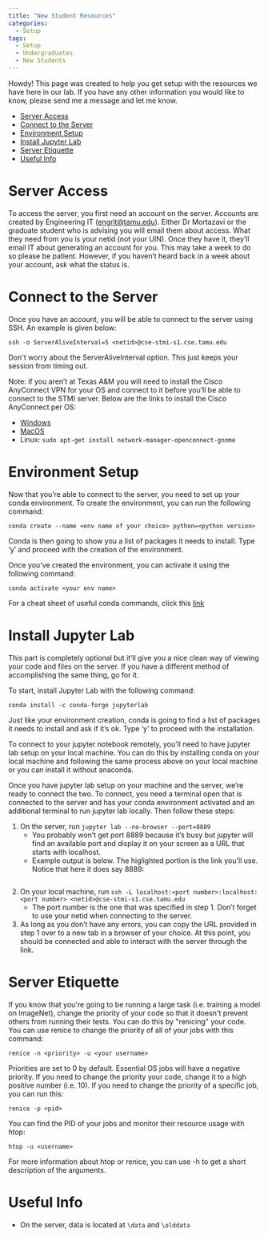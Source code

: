 ```yaml
---
title: "New Student Resources"
categories:
  - Setup
tags:
  - Setup
  - Undergraduates
  - New Students
---
```


Howdy! This page was created to help you get setup with the resources we have here in our lab. If you have any other information you would like to know, please send me a message and let me know.

* [Server Access](#server-access)
* [Connect to the Server](#connect-to-the-server)
* [Environment Setup](#environment-setup)
* [Install Jupyter Lab](#install-jupyter-lab)
* [Server Etiquette](#server-etiquette)
* [Useful Info](#useful-info)


# Server Access

To access the server, you first need an account on the server. Accounts are created by Engineering IT (engrit@tamu.edu). Either Dr Mortazavi or the graduate student who is advising you will email them about access. What they need from you is your netid (not your UIN). Once they have it, they’ll email IT about generating an account for you. This may take a week to do so please be patient. However, if you haven’t heard back in a week about your account, ask what the status is.

# Connect to the Server

Once you have an account, you will be able to connect to the server using SSH. An example is given below:

`ssh -o ServerAliveInterval=5 <netid>@cse-stmi-s1.cse.tamu.edu`

Don't worry about the ServerAliveInterval option. This just keeps your session from timing out.

Note: if you aren’t at Texas A&M you will need to install the Cisco AnyConnect VPN for your OS and connect to it before you’ll be able to connect to the STMI server. Below are the links to install the Cisco AnyConnect per OS:

* [Windows](https://servicenow.tamu.edu/tamucs?id=tamucs_kb_article&sys_id=4b744a4d1b6e30d89b92ed35624bcb0b)
* [MacOS](https://servicenow.tamu.edu/tamucs?id=tamucs_kb_article&sys_id=48c977fcdbffdc10de49f271399619c6)
* Linux: `sudo apt-get install network-manager-openconnect-gnome`

# Environment Setup

Now that you’re able to connect to the server, you need to set up your conda environment. To create the environment, you can run the following command:

`conda create --name <env name of your choice> python=<python version>`

Conda is then going to show you a list of packages it needs to install. Type ‘y’ and proceed with the creation of the environment. 

Once you’ve created the environment, you can activate it using the following command:

`conda activate <your env name>`

For a cheat sheet of useful conda commands, click this [link](https://docs.conda.io/projects/conda/en/4.6.0/_downloads/52a95608c49671267e40c689e0bc00ca/conda-cheatsheet.pdf)

# Install Jupyter Lab

This part is completely optional but it’ll give you a nice clean way of viewing your code and files on the server. If you have a different method of accomplishing the same thing, go for it. 

To start, install Jupyter Lab with the following command:

`conda install -c conda-forge jupyterlab`

Just like your environment creation, conda is going to find a list of packages it needs to install and ask if it’s ok. Type ‘y’ to proceed with the installation.

To connect to your jupyter notebook remotely, you’ll need to have jupyter lab setup on your local machine. You can do this by installing conda on your local machine and following the same process above on your local machine or you can install it without anaconda.

Once you have jupyter lab setup on your machine and the server, we’re ready to connect the two. To connect, you need a terminal open that is connected to the server and has your conda environment activated and an additional terminal to run jupyter lab locally. Then follow these steps:

1. On the server, run `jupyter lab --no-browser --port=8889`
    * You probably won’t get port 8889 because it’s busy but jupyter will find an available port and display it on your screen as a URL that starts with localhost.
    * Example output is below. The higlighted portion is the link you'll use. Notice that here it does say 8889:

<img src="{{ site.url }}{{ site.baseurl }}/assets/images/jupyter_example.png" alt="">

2. On your local machine, run `ssh -L localhost:<port number>:localhost:<port number> <netid>@cse-stmi-s1.cse.tamu.edu`
    * The port number is the one that was specified in step 1. Don’t forget to use your netid when connecting to the server.
3. As long as you don’t have any errors, you can copy the URL provided in step 1 over to a new tab in a browser of your choice. At this point, you should be connected and able to interact with the server through the link. 

# Server Etiquette

If you know that you're going to be running a large task (i.e. training a model on ImageNet), change the priority of your code so that it doesn't prevent others from running their tests. You can do this by "renicing" your code. You can use renice to change the priority of all of your jobs with this command:

`renice -n <priority> -u <your username>`

Priorities are set to 0 by default. Essential OS jobs will have a negative priority. If you need to change the priority your code, change it to a high positive number (i.e. 10). If you need to change the priority of a specific job, you can run this:

`renice -p <pid>`

You can find the PID of your jobs and monitor their resource usage with htop:

`htop -u <username>`

For more information about htop or renice, you can use -h to get a short description of the arguments.

# Useful Info

* On the server, data is located at `\data` and `\olddata`
